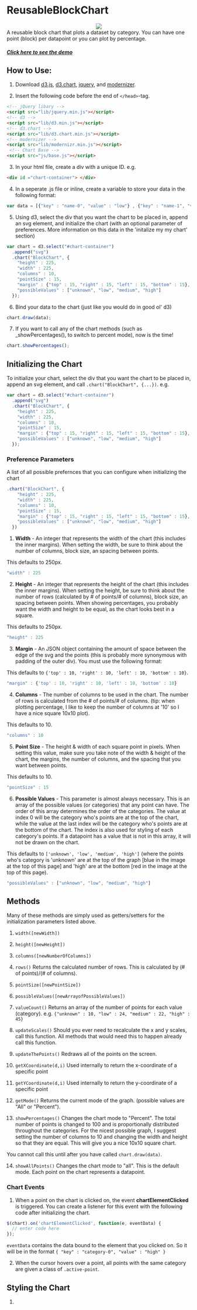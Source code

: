 ReusableBlockChart
==================
<div align = "center">
  <img src = "http://code.goinvo.com/opencharts/blockchart/example.png">
</div>
A reusable block chart that plots a dataset by category. You can have one point (block) per datapoint or you can plot by percentage.

##### [Click here to see the demo](http://code.goinvo.com/opencharts/blockchart/)

## How to Use:

1. Download [d3.js](http://d3js.org/), [d3.chart](http://misoproject.com/d3-chart/), [jquery](http://jquery.com/), and [modernizer](http://modernizr.com/).

2. Insert the following code before the end of ```</head>```-tag.

```html
<!-- jQuery libary -->
<script src="lib/jquery.min.js"></script>
<!-- d3 -->
<script src="lib/d3.min.js"></script>
<!-- d3.chart -->
<script src="lib/d3.chart.min.js"></script>
<!-- modernizer -->
<script src="lib/modernizr.min.js"></script>
 <!-- Chart Base -->
<script src="js/base.js"></script>
```

3.  In your html file, create a div with a unique ID. e.g.

```html
<div id ="chart-container"> </div>
```

4. In a seperate .js file or inline, create a variable to store your data in the following format:

```javascript
var data = [{"key" : "name-0", "value" : "low"} , {"key" : "name-1", "value" : "high"}, ... {"key" : "name-n", "value" : "medium"}};
```
  
5. Using d3, select the div that you want the chart to be placed in, append an svg element, and initialize the chart (with an optional parameter of preferences. More information on this data in the 'initalize my my chart' section)

```javascript
var chart = d3.select("#chart-container")
  .append("svg")
  .chart("BlockChart", {
    "height" : 225,
    "width" : 225,
    "columns" : 10,
    "pointSize" : 15,
    "margin" : {"top" : 15, "right" : 15, "left" : 15, "bottom" : 15},
    "possibleValues" : ["unknown", "low", "medium", "high"]
  });
```

6. Bind your data to the chart (just like you would do in good ol' d3)

```javascript
chart.draw(data);
```
  
7. If you want to call any of the chart methods (such as _showPercentages(), to switch to percent mode), now is the time!

```javascript
chart.showPercentages();
```

## Initializing the Chart

To initialize your chart, select the div that you want the chart to be placed in, append an svg element, and call ```.chart("BlockChart", {...})```. e.g.

```javascript
var chart = d3.select("#chart-container")
  .append("svg")
  .chart("BlockChart", {
    "height" : 225,
    "width" : 225,
    "columns" : 10,
    "pointSize" : 15,
    "margin" : {"top" : 15, "right" : 15, "left" : 15, "bottom" : 15},
    "possibleValues" : ["unknown", "low", "medium", "high"]
  });
```

### Preference Parameters
A list of all possible prefernces that you can configure when initializing the chart

```javascript
.chart("BlockChart", {
    "height" : 225,
    "width" : 225,
    "columns" : 10,
    "pointSize" : 15,
    "margin" : {"top" : 15, "right" : 15, "left" : 15, "bottom" : 15},
    "possibleValues" : ["unknown", "low", "medium", "high"]
  })
```

1. **Width** - An integer that represents the width of the chart (this includes the inner margins). When setting the width, be sure to think about the number of columns, block size, an spacing between points. 

  This defaults to 250px.

  ```javascript
  "width" : 225
  ```

2. **Height** - An integer that represents the height of the chart (this includes the inner margins). When setting the height, be sure to think about the number of rows (calculated by # of points/# of columns), block size, an spacing between points. When showing percentages, you probably want the width and height to be equal, as the chart looks best in a square.

  This defaults to 250px.

  ```javascript
  "height" : 225
  ```

3. **Margin** - An JSON object containing the amount of space between the edge of the svg and the points (this is probably more synonymous with padding of the outer div). You must use the following format:

  This defaults to ```{'top' : 10, 'right' : 10, 'left' : 10, 'bottom' : 10}```.

  ```javascript
  "margin" : {'top' : 10, 'right' : 10, 'left' : 10, 'bottom' : 10}
  ```

4. **Columns** - The number of columns to be used in the chart. The number of rows is calculated from the # of points/# of columns. (tip: when plotting percentage, I like to keep the number of columns at '10' so I have a nice square 10x10 plot).

  This defaults to 10.

  ```javascript
  "columns" : 10
  ```

5. **Point Size** - The height & width of each square point in pixels. When setting this value, make sure you take note of the width & height of the chart, the margins, the number of columns, and the spacing that you want between points.

  This defaults to 10.

  ```javascript 
  "pointSize" : 15
  ```

6. **Possible Values** - This parameter is almost always necessary. This is an array of the possible values (or categories) that any point can have. The order of this array determines the order of the categories. The value at index 0 will be the category who's points are at the top of the chart, while the value at the last index will be the category who's points are at the bottom of the chart. The index is also used for styling of each category's points. If a datapoint has a value that is not in this array, it will not be drawn on the chart.

  This defaults to ```['unknown', 'low', 'medium', 'high']``` (where the points who's category is 'unknown' are at the top of the graph [blue in the image at the top of this page] and 'high' are at the bottom [red in the image at the top of this page).

  ```javascript
  "possibleValues" : ["unknown", "low", "medium", "high"]
  ```

## Methods

Many of these methods are simply used as getters/setters for the initialization parameters listed above.

1. ``` width([newWidth]) ```

2. ``` height([newHeight]) ```

3. ``` columns([newNumberOfColumns]) ```

4. ``` rows() ```
  Returns the calculated number of rows. This is calculated by (# of points)/(# of columns).

5. ``` pointSize([newPointSize]) ```

6. ``` possibleValues([newArrayofPossibleValues]) ```

7. ``` valueCount() ```
  Returns an array of the number of points for each value (category). e.g. ``` {"unknown" : 10, "low" : 24, "medium" : 22, "high" : 45} ```
  
8. ``` updateScales() ```
  Should you ever need to recalculate the x and y scales, call this function. All methods that would need this to happen already call this function.
  
9. ``` updateThePoints() ```
  Redraws all of the points on the screen.
  
10. ``` getXCoordinate(d,i) ```
  Used internally to return the x-coordinate of a specific point

11. ``` getYCoordinate(d,i) ```
  Used internally to return the y-coordinate of a specific point
  
12. ``` getMode() ```
  Returns the current mode of the graph. (possible values are "All" or "Percent").

13. ``` showPercentages() ```
  Changes the chart mode to "Percent". The total number of points is changed to 100 and is proportionally distributed throughout the categories. For the nicest possible graph, I suggest setting the number of columns to 10 and changing the width and height so that they are equal. This will give you a nice 10x10 square chart.
  
  You cannot call this until after you have called ``` chart.draw(data) ```.
  
14. ``` showAllPoints() ```
  Changes the chart mode to "all". This is the default mode. Each point on the chart represents a datapoint.
  
### Chart Events

1. When a point on the chart is clicked on, the event **chartElementClicked** is triggered. You can create a listener for this event with the following code after initializing the chart.
  
  ```javascript
  $(chart).on('chartElementClicked', function(e, eventData) {
    // enter code here  
  });
  ```
  
  ``` eventData ``` contains the data bound to the element that you clicked on. So it will be in the format ``` { "key" : "category-0", "value" : "high" } ```
  
  
2. When the cursor hovers over a point, all points with the same category are given a class of ``` .active-point ```.


## Styling the Chart

1. 